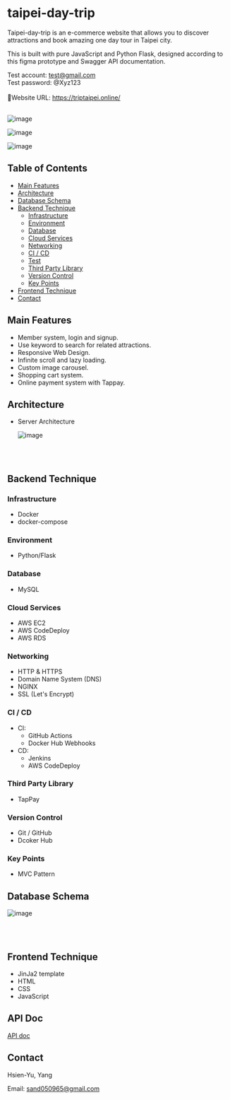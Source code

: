 # taipei-day-trip

Taipei-day-trip is an e-commerce website that allows you to discover attractions and book amazing one day tour in Taipei city.

This is built with pure JavaScript and Python Flask, designed according to this figma prototype and Swagger API documentation.


Test account: test@gmail.com
<br/>
Test password: @Xyz123
<br/>
<br/>
🔗Website URL: https://triptaipei.online/
<br/>
<br/>

  ![image](https://github.com/sand050965/taipei-day-trip/blob/main/readme/index.png?raw=true)

  ![image](https://github.com/sand050965/taipei-day-trip/blob/main/readme/booking1.png?raw=true)
  
  ![image](https://github.com/sand050965/taipei-day-trip/blob/main/readme/booking2.png?raw=true)

## Table of Contents

- [Main Features](#main-features)
- [Architecture](#architecture)
- [Database Schema](#database-schema)
- [Backend Technique](#backend-technique)
  - [Infrastructure](#infrastructure)
  - [Environment](#environment)
  - [Database](#database)
  - [Cloud Services](#cloud-services)
  - [Networking](#networking)
  - [CI / CD](#ci--cd)
  - [Test](#test)
  - [Third Party Library](#third-party-library)
  - [Version Control](#version-control)
  - [Key Points](#key-points)
- [Frontend Technique](#frontend-technique)
- [Contact](#contact)

## Main Features

- Member system, login and signup.
- Use keyword to search for related attractions.
- Responsive Web Design.
- Infinite scroll and lazy loading.
- Custom image carousel.
- Shopping cart system.
- Online payment system with Tappay.

## Architecture

- Server Architecture

  ![image](https://github.com/sand050965/taipei-day-trip/blob/main/readme/archetecture.png?raw=true)

<br/>
<br/>

## Backend Technique

### Infrastructure

- Docker
- docker-compose

### Environment

- Python/Flask

### Database

- MySQL

### Cloud Services

- AWS EC2
- AWS CodeDeploy
- AWS RDS

### Networking

- HTTP & HTTPS
- Domain Name System (DNS)
- NGINX
- SSL (Let's Encrypt)

### CI / CD

- CI: 
  - GitHub Actions
  - Docker Hub Webhooks
- CD: 
  - Jenkins
  - AWS CodeDeploy

### Third Party Library

- TapPay

### Version Control

- Git / GitHub
- Dcoker Hub

### Key Points

- MVC Pattern

## Database Schema

![image](https://github.com/sand050965/taipei-day-trip/blob/main/readme/assets/ERD.png?raw=true)

<br/>
<br/>

## Frontend Technique

- JinJa2 template
- HTML
- CSS
- JavaScript

## API Doc

[API doc](https://app.swaggerhub.com/apis/SAND050965_1/mini-room_api/1.0.0)

## Contact

Hsien-Yu, Yang
<br/>

Email: sand050965@gmail.com